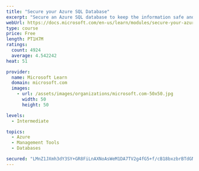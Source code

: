 ```yaml
---
title: "Secure your Azure SQL Database"
excerpt: "Secure an Azure SQL database to keep the information safe and diagnose potential security concerns as they happen."
webUrl: https://docs.microsoft.com/en-us/learn/modules/secure-your-azure-sql-database/
type: course
price: Free
length: PT1H7M
ratings:
  count: 4924
  average: 4.542242
heat: 51

provider:
  name: Microsoft Learn
  domain: microsoft.com
  images:
    - url: /assets/images/organizations/microsoft.com-50x50.jpg
      width: 50
      height: 50

levels:
  - Intermediate

topics:
  - Azure
  - Management Tools
  - Databases

secured: "LMnZ1JXmh3dY3SY+GR8FiLnAXNoAsWeM1DA7TV2g4fG5+f/cB18bxzbrBTdGNe+oT3ZAEzgZpjz1LT8j0jXgafevID+UepRxyvNld33K0duUoqdKFzQ3PQVHSrXiTDWTfoziv7NfBPmuIA9N6J0kb5G/nHNG/KlIic2uNBk3mgFHYlMhlxBRgUCncdPUbWZ5pDCwKYonLFokjeydkuF2Q/Kneikl7eVnT91iZlSc8s7bNWX+wemnBMleEKiaUXl7fYgbSc7ckWh9+G8UXEC25TANmRK7gjwanDNCiVJEon9QEP2lfYvbFpfoxcMzik4gv0Fc5fkxpdUb9wVcRi+luTnjaZ/T9NUII2HdZcbpjxWRcBJwDC5ckHgw1ZXM3lJBwIyaWjedRvWeJ17381XcFFnXwWbtMgobLL1bL/mt/yA=;siwv1JwxQrLr15n8/vFMJw=="
---
```


